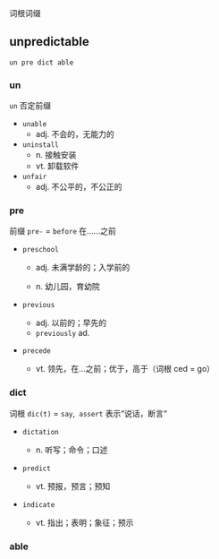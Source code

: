 词根词缀

## unpredictable

```
un pre dict able
```

### un

`un` 否定前缀

- `unable`
  - adj. 不会的，无能力的
- `uninstall`
  - n. 接触安装
  - vt. 卸载软件
- `unfair`
  - adj. 不公平的，不公正的

### pre

前缀 `pre-` = `before` 在……之前

- `preschool`

  - adj. 未满学龄的；入学前的

  - n. 幼儿园，育幼院

- `previous`
  - adj. 以前的；早先的
  - `previously` ad.

- `precede`
  - vt. 领先，在…之前；优于，高于（词根 ced = go）

### dict

词根 `dic(t)` = `say`,` assert` 表示“说话，断言“

- `dictation`
  - n. 听写；命令；口述

- `predict` 
  - vt. 预报，预言；预知

- `indicate`
  - vt. 指出；表明；象征；预示

### able
